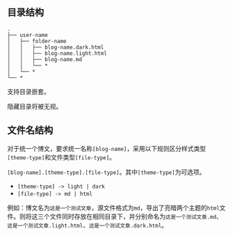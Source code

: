 ## 目录结构

```
.
├── user-name
│   ├── folder-name
│   │   ├── blog-name.dark.html
│   │   ├── blog-name.light.html
│   │   ├── blog-name.md
│   │   └── *
│   └── *
└── *
```
支持目录嵌套。

隐藏目录将被无视。

## 文件名结构

对于统一个博文，要求统一名称`[blog-name]`，采用以下规则区分样式类型`[theme-type]`和文件类型`[file-type]`。

`[blog-name].[theme-type].[file-type]`。其中`[theme-type]`为可选项。

* `[theme-type] -> light | dark`
* `[file-type] -> md | html`

例如：博文名为`这是一个测试文章`，源文件格式为`md`，导出了亮暗两个主题的`html`文件。则将这三个文件同时存放在相同目录下，并分别命名为`这是一个测试文章.md`、`这是一个测试文章.light.html`、`这是一个测试文章.dark.html`。